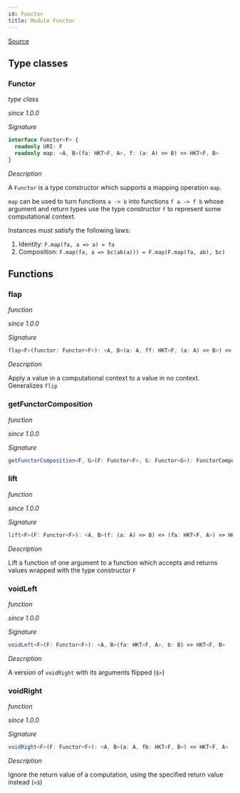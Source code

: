 ```yaml
---
id: Functor
title: Module Functor
---
```


[Source](https://github.com/gcanti/fp-ts/blob/master/src/Functor.ts)

## Type classes

### Functor

_type class_

_since 1.0.0_

_Signature_

```ts
interface Functor<F> {
  readonly URI: F
  readonly map: <A, B>(fa: HKT<F, A>, f: (a: A) => B) => HKT<F, B>
}
```

_Description_

A `Functor` is a type constructor which supports a mapping operation `map`.

`map` can be used to turn functions `a -> b` into functions `f a -> f b` whose argument and return types use the type
constructor `f` to represent some computational context.

Instances must satisfy the following laws:

1.  Identity: `F.map(fa, a => a) = fa`
2.  Composition: `F.map(fa, a => bc(ab(a))) = F.map(F.map(fa, ab), bc)`

## Functions

### flap

_function_

_since 1.0.0_

_Signature_

```ts
flap<F>(functor: Functor<F>): <A, B>(a: A, ff: HKT<F, (a: A) => B>) => HKT<F, B>
```

_Description_

Apply a value in a computational context to a value in no context. Generalizes `flip`

### getFunctorComposition

_function_

_since 1.0.0_

_Signature_

```ts
getFunctorComposition<F, G>(F: Functor<F>, G: Functor<G>): FunctorComposition<F, G>
```

### lift

_function_

_since 1.0.0_

_Signature_

```ts
lift<F>(F: Functor<F>): <A, B>(f: (a: A) => B) => (fa: HKT<F, A>) => HKT<F, B>
```

_Description_

Lift a function of one argument to a function which accepts and returns values wrapped with the type constructor `F`

### voidLeft

_function_

_since 1.0.0_

_Signature_

```ts
voidLeft<F>(F: Functor<F>): <A, B>(fa: HKT<F, A>, b: B) => HKT<F, B>
```

_Description_

A version of `voidRight` with its arguments flipped (`$>`)

### voidRight

_function_

_since 1.0.0_

_Signature_

```ts
voidRight<F>(F: Functor<F>): <A, B>(a: A, fb: HKT<F, B>) => HKT<F, A>
```

_Description_

Ignore the return value of a computation, using the specified return value instead (`<$`)
